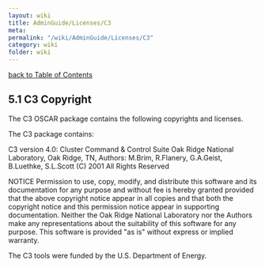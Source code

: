 ```yaml
---
layout: wiki
title: AdminGuide/Licenses/C3
meta: 
permalink: "/wiki/AdminGuide/Licenses/C3"
category: wiki
folder: wiki
---
```

<!-- Name: AdminGuide/Licenses/C3 -->
<!-- Version: 1 -->
<!-- Author: jparpail -->
[back to Table of Contents](/wiki/AdminGuide/)

## 5.1 C3 Copyright

The C3 OSCAR package contains the following copyrights and licenses.

The C3 package contains:

C3 version 4.0: Cluster Command & Control Suite
Oak Ridge National Laboratory, Oak Ridge, TN,
Authors: M.Brim, R.Flanery, G.A.Geist, B.Luethke, S.L.Scott
(C) 2001 All Rights Reserved

NOTICE
Permission to use, copy, modify, and distribute this software and its documentation for any purpose and without fee is hereby granted provided that the above copyright notice appear in all copies and that both the copyright notice and this permission notice appear in supporting documentation.
Neither the Oak Ridge National Laboratory nor the Authors make any representations about the suitability of this software for any purpose. This software is provided "as is" without express or implied warranty.

The C3 tools were funded by the U.S. Department of Energy.